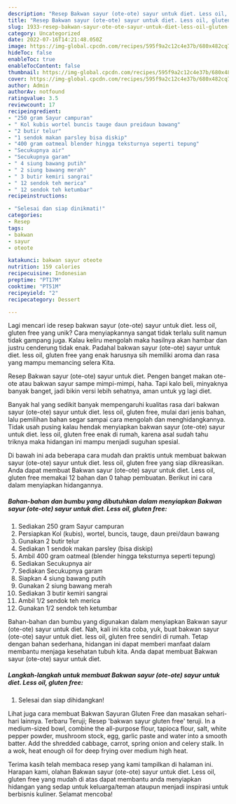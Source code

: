 ```yaml
---
description: "Resep Bakwan sayur (ote-ote) sayur untuk diet. Less oil, gluten free yang Lezat"
title: "Resep Bakwan sayur (ote-ote) sayur untuk diet. Less oil, gluten free yang Lezat"
slug: 1933-resep-bakwan-sayur-ote-ote-sayur-untuk-diet-less-oil-gluten-free-yang-lezat
category: Uncategorized
date: 2022-07-16T14:21:48.050Z
image: https://img-global.cpcdn.com/recipes/595f9a2c12c4e37b/680x482cq70/bakwan-sayur-ote-ote-sayur-untuk-diet-less-oil-gluten-free-foto-resep-utama.jpg
hideToc: false
enableToc: true
enableTocContent: false
thumbnail: https://img-global.cpcdn.com/recipes/595f9a2c12c4e37b/680x482cq70/bakwan-sayur-ote-ote-sayur-untuk-diet-less-oil-gluten-free-foto-resep-utama.jpg
cover: https://img-global.cpcdn.com/recipes/595f9a2c12c4e37b/680x482cq70/bakwan-sayur-ote-ote-sayur-untuk-diet-less-oil-gluten-free-foto-resep-utama.jpg
author: Admin
authorAv: notfound
ratingvalue: 3.5
reviewcount: 17
recipeingredient:
- "250 gram Sayur campuran"
- " Kol kubis wortel buncis tauge daun preidaun bawang"
- "2 butir telur"
- "1 sendok makan parsley bisa diskip"
- "400 gram oatmeal blender hingga teksturnya seperti tepung"
- "Secukupnya air"
- "Secukupnya garam"
- " 4 siung bawang putih"
- " 2 siung bawang merah"
- " 3 butir kemiri sangrai"
- " 12 sendok teh merica"
- " 12 sendok teh ketumbar"
recipeinstructions:

- "Selesai dan siap dinikmati!"
categories:
- Resep
tags:
- bakwan
- sayur
- oteote

katakunci: bakwan sayur oteote 
nutrition: 159 calories
recipecuisine: Indonesian
preptime: "PT17M"
cooktime: "PT51M"
recipeyield: "2"
recipecategory: Dessert

---
```





Lagi mencari ide resep bakwan sayur (ote-ote) sayur untuk diet. less oil, gluten free yang unik? Cara menyiapkannya sangat tidak terlalu sulit namun tidak gampang juga. Kalau keliru mengolah maka hasilnya akan hambar dan justru cenderung tidak enak. Padahal bakwan sayur (ote-ote) sayur untuk diet. less oil, gluten free yang enak harusnya sih memiliki aroma dan rasa yang mampu memancing selera Kita.





Resep Bakwan sayur (ote-ote) sayur untuk diet. Pengen banget makan ote-ote atau bakwan sayur sampe mimpi-mimpi, haha. Tapi kalo beli, minyaknya banyak banget, jadi bikin versi lebih sehatnya, aman untuk yg lagi diet.

Banyak hal yang sedikit banyak mempengaruhi kualitas rasa dari bakwan sayur (ote-ote) sayur untuk diet. less oil, gluten free, mulai dari jenis bahan, lalu pemilihan bahan segar sampai cara mengolah dan menghidangkannya. Tidak usah pusing kalau hendak menyiapkan bakwan sayur (ote-ote) sayur untuk diet. less oil, gluten free enak di rumah, karena asal sudah tahu triknya maka hidangan ini mampu menjadi suguhan spesial.






Di bawah ini ada beberapa cara mudah dan praktis untuk membuat bakwan sayur (ote-ote) sayur untuk diet. less oil, gluten free yang siap dikreasikan. Anda dapat membuat Bakwan sayur (ote-ote) sayur untuk diet. Less oil, gluten free memakai 12 bahan dan 0 tahap pembuatan. Berikut ini cara dalam menyiapkan hidangannya.

<!--inarticleads1-->

##### Bahan-bahan dan bumbu yang dibutuhkan dalam menyiapkan Bakwan sayur (ote-ote) sayur untuk diet. Less oil, gluten free:

1. Sediakan 250 gram Sayur campuran
1. Persiapkan  Kol (kubis), wortel, buncis, tauge, daun prei/daun bawang
1. Gunakan 2 butir telur
1. Sediakan 1 sendok makan parsley (bisa diskip)
1. Ambil 400 gram oatmeal (blender hingga teksturnya seperti tepung)
1. Sediakan Secukupnya air
1. Sediakan Secukupnya garam
1. Siapkan  4 siung bawang putih
1. Gunakan  2 siung bawang merah
1. Sediakan  3 butir kemiri sangrai
1. Ambil  1/2 sendok teh merica
1. Gunakan  1/2 sendok teh ketumbar


Bahan-bahan dan bumbu yang digunakan dalam menyiapkan Bakwan sayur (ote-ote) sayur untuk diet. Nah, kali ini kita coba, yuk, buat bakwan sayur (ote-ote) sayur untuk diet. less oil, gluten free sendiri di rumah. Tetap dengan bahan sederhana, hidangan ini dapat memberi manfaat dalam membantu menjaga kesehatan tubuh kita. Anda dapat membuat Bakwan sayur (ote-ote) sayur untuk diet. 

<!--inarticleads2-->

##### Langkah-langkah untuk membuat Bakwan sayur (ote-ote) sayur untuk diet. Less oil, gluten free:


1. Selesai dan siap dihidangkan!

Lihat juga cara membuat Bakwan Sayuran Gluten Free dan masakan sehari-hari lainnya. Terbaru Teruji; Resep &#39;bakwan sayur gluten free&#39; teruji. In a medium-sized bowl, combine the all-purpose flour, tapioca flour, salt, white pepper powder, mushroom stock, egg, garlic paste and water into a smooth batter. Add the shredded cabbage, carrot, spring onion and celery stalk. In a wok, heat enough oil for deep frying over medium high heat. 

Terima kasih telah membaca resep yang kami tampilkan di halaman ini. Harapan kami, olahan Bakwan sayur (ote-ote) sayur untuk diet. Less oil, gluten free yang mudah di atas dapat membantu anda menyiapkan hidangan yang sedap untuk keluarga/teman ataupun menjadi inspirasi untuk berbisnis kuliner. Selamat mencoba!
